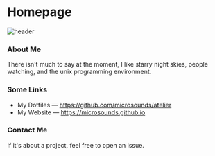 # Homepage
![header]({DOC_ROOT}/static/starry.png)

### About Me
There isn't much to say at the moment, I like starry night skies, people watching, and the unix programming environment.

### Some Links
* My Dotfiles — <https://github.com/microsounds/atelier>
* My Website — <https://microsounds.github.io>

### Contact Me
If it's about a project, feel free to open an issue.
